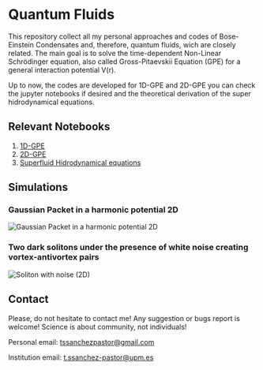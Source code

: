 # Quantum Fluids

This repository collect all my personal approaches and codes of Bose-Einstein Condensates and, therefore, quantum fluids, wich are closely related. The main goal is to solve the time-dependent Non-Linear Schrödinger equation, also called Gross-Pitaevskii Equation (GPE) for a general interaction potential V(r).

Up to now, the codes are developed for 1D-GPE and 2D-GPE you can check the jupyter notebooks if desired and the theoretical derivation of the super hidrodynamical equations.

## Relevant Notebooks

1. [1D-GPE](https://github.com/TsspGit/Quantum_Fluids/blob/master/SSFourier_Method/Gaussian_Packet_HOtrap.ipynb)
2. [2D-GPE](https://github.com/TsspGit/Quantum_Fluids/blob/master/SSFourier_Method/Soliton2D.ipynb)
3. [Superfluid Hidrodynamical equations](https://github.com/TsspGit/Quantum_Fluids/blob/master/Madelung_Representation.pdf)

## Simulations
### Gaussian Packet in a harmonic potential 2D
![Gaussian Packet in a harmonic potential 2D](https://github.com/TsspGit/Quantum_Fluids/blob/master/SSFourier_Method/Figures/Gaussian2D/GPE_HO2D.gif)

### Two dark solitons under the presence of white noise creating vortex-antivortex pairs
![Soliton with noise (2D)](https://github.com/TsspGit/Quantum_Fluids/blob/master/SSFourier_Method/Figures/Soliton2D/GPE_soliton2D_v2.gif)


## Contact
Please, do not hesitate to contact me! Any suggestion or bugs report is welcome! Science is about community, not individuals!

Personal email: [tssanchezpastor@gmail.com](tssanchezpastor@gmail.com)

Institution email: [t.ssanchez-pastor@upm.es](t.ssanchez-pastor@upm.es)
